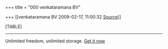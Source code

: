 +++
title = "000 venkataramana BV"

+++
[[venkataramana BV	2009-02-17, 11:00:32 [Source](https://groups.google.com/g/bvparishat/c/oJlid1qorHc)]]



[TABLE]

  

------------------------------------------------------------------------

Unlimited freedom, unlimited storage. [Get it now](http://in..rd.yahoo.com/tagline_mail_2/*http://help.yahoo.com/l/in/yahoo/mail/yahoomail/tools/tools-08.html/)

